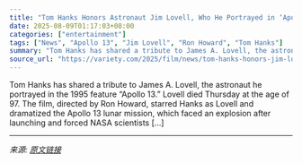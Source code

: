 ```yaml
---
title: "Tom Hanks Honors Astronaut Jim Lovell, Who He Portrayed in ‘Apollo 13’: ‘God Speed You, on This Next Voyage’"
date: 2025-08-09T01:17:03+08:00
categories: ["entertainment"]
tags: ["News", "Apollo 13", "Jim Lovell", "Ron Howard", "Tom Hanks"]
summary: "Tom Hanks has shared a tribute to James A. Lovell, the astronaut he portrayed in the 1995 feature &#8220;Apollo 13.&#8221; Lovell died Thursday at the age of 97. The film, directed by Ron Howard, star"
source_url: "https://variety.com/2025/film/news/tom-hanks-honors-jim-lovell-apollo-13-astronaut-1236482898/"
---
```


Tom Hanks has shared a tribute to James A. Lovell, the astronaut he portrayed in the 1995 feature &#8220;Apollo 13.&#8221; Lovell died Thursday at the age of 97. The film, directed by Ron Howard, starred Hanks as Lovell and dramatized the Apollo 13 lunar mission, which faced an explosion after launching and forced NASA scientists [&#8230;]

---

*来源: [原文链接](https://variety.com/2025/film/news/tom-hanks-honors-jim-lovell-apollo-13-astronaut-1236482898/)*
